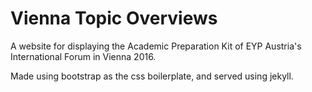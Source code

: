 # Vienna Topic Overviews
A website for displaying the Academic Preparation Kit of EYP Austria's International Forum in Vienna 2016.

Made using bootstrap as the css boilerplate, and served using jekyll.
